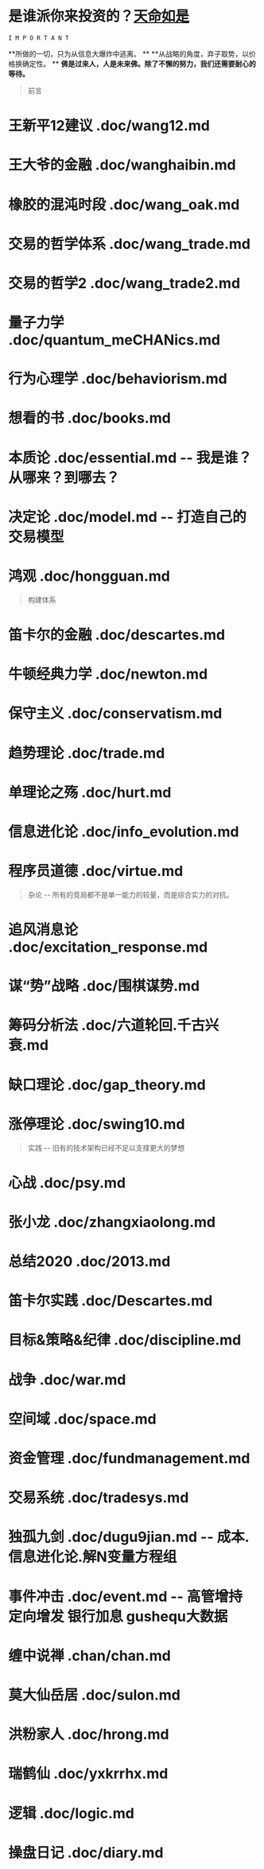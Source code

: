 # 是谁派你来投资的？[天命如是](http://news.imeigu.com/a/1306330639828.html)

    I M P O R T A N T

  **所做的一切，只为从信息大爆炸中逃离。                          **
  **从战略的角度，弃子取势，以价格换确定性。                      **
  **佛是过来人，人是未来佛。除了不懈的努力，我们还需要耐心的等待。**

> 前言

# 王新平12建议   .doc/wang12.md
# 王大爷的金融   .doc/wanghaibin.md
# 橡胶的混沌时段 .doc/wang_oak.md
# 交易的哲学体系 .doc/wang_trade.md
# 交易的哲学2    .doc/wang_trade2.md

# 量子力学       .doc/quantum_meCHANics.md
# 行为心理学     .doc/behaviorism.md
# 想看的书       .doc/books.md
# 本质论         .doc/essential.md           -- 我是谁？从哪来？到哪去？
# 决定论         .doc/model.md               -- 打造自己的交易模型
# 鸿观           .doc/hongguan.md

> 构建体系

# 笛卡尔的金融   .doc/descartes.md
# 牛顿经典力学   .doc/newton.md

# 保守主义       .doc/conservatism.md
# 趋势理论       .doc/trade.md
# 单理论之殇     .doc/hurt.md
# 信息进化论     .doc/info_evolution.md

# 程序员道德     .doc/virtue.md

> 杂论 -- 所有的竞局都不是单一能力的较量，而是综合实力的对抗。

# 追风消息论     .doc/excitation_response.md
# 谋“势”战略     .doc/围棋谋势.md
# 筹码分析法     .doc/六道轮回.千古兴衰.md
# 缺口理论       .doc/gap_theory.md
# 涨停理论       .doc/swing10.md

> 实践 -- 旧有的技术架构已经不足以支撑更大的梦想

# 心战           .doc/psy.md
# 张小龙         .doc/zhangxiaolong.md
# 总结2020       .doc/2013.md
# 笛卡尔实践     .doc/Descartes.md
# 目标&策略&纪律 .doc/discipline.md

# 战争           .doc/war.md
# 空间域         .doc/space.md
# 资金管理       .doc/fundmanagement.md
# 交易系统       .doc/tradesys.md
# 独孤九剑       .doc/dugu9jian.md       -- 成本.信息进化论.解N变量方程组
# 事件冲击       .doc/event.md           -- 高管增持 定向增发 银行加息 gushequ大数据
# 缠中说禅       .chan/chan.md
# 莫大仙岳居     .doc/sulon.md
# 洪粉家人       .doc/hrong.md
# 瑞鹤仙         .doc/yxkrrhx.md
# 逻辑           .doc/logic.md
# 操盘日记       .doc/diary.md
